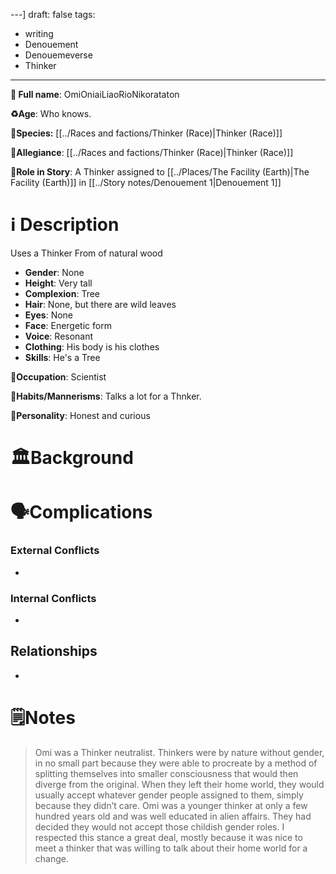 ---]
draft: false
tags:
  - writing
  - Denouement
  - Denouemeverse
  - Thinker
---

**💫 Full name**: OmiOniaiLiaoRioNikorataton

**♻️Age**:  Who knows. 

👾**Species:** [[../Races and factions/Thinker (Race)|Thinker (Race)]]

🏅**Allegiance**: [[../Races and factions/Thinker (Race)|Thinker (Race)]]

**🎲Role in Story**: A Thinker assigned to [[../Places/The Facility (Earth)|The Facility (Earth)]] in [[../Story notes/Denouement 1|Denouement 1]]

# ℹ️ Description

Uses a Thinker From of natural wood

* **Gender**: None
* **Height**:  Very tall
* **Complexion**: Tree
* **Hair**: None, but there are wild leaves
* **Eyes**:  None
* **Face**: Energetic form
* **Voice**:  Resonant 
* **Clothing**:  His body is his clothes
* **Skills**: He's a Tree 

**💼Occupation**: Scientist

**🎺Habits/Mannerisms**: Talks a lot for a Thnker.

**🧨Personality**:  Honest and curious 

# 🏛️Background

# 🗣️Complications

### **External Conflicts**

- 

### **Internal Conflicts**

- 

## Relationships

- 

# 🗒️Notes

>Omi was a Thinker neutralist. Thinkers were by nature without gender, in no small part because they were able to procreate by a method of splitting themselves into smaller consciousness that would then diverge from the original. When they left their home world, they would usually accept whatever gender people assigned to them, simply because they didn’t care. Omi was a younger thinker at only a few hundred years old and was well educated in alien affairs. They had decided they would not accept those childish gender roles. I respected this stance a great deal, mostly because it was nice to meet a thinker that was willing to talk about their home world for a change.